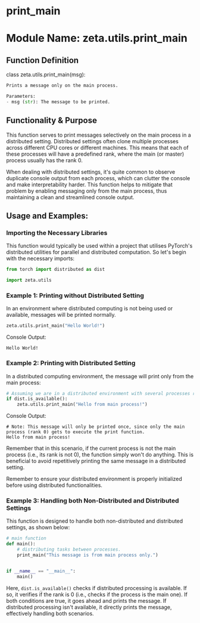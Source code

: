 # print_main

# Module Name: zeta.utils.print_main

## Function Definition

class zeta.utils.print_main(msg):
```python
Prints a message only on the main process.   

Parameters:
- msg (str): The message to be printed.
```

## Functionality & Purpose

This function serves to print messages selectively on the main process in a distributed setting. Distributed settings often clone multiple processes across different CPU cores or different machines. This means that each of these processes will have a predefined rank, where the main (or master) process usually has the rank 0. 

When dealing with distributed settings, it's quite common to observe duplicate console output from each process, which can clutter the console and make interpretability harder. This function helps to mitigate that problem by enabling messaging only from the main process, thus maintaining a clean and streamlined console output.

## Usage and Examples:

### Importing the Necessary Libraries
This function would typically be used within a project that utilises PyTorch's distributed utilities for parallel and distributed computation. So let's begin with the necessary imports:
```python
from torch import distributed as dist

import zeta.utils
```

### Example 1: Printing without Distributed Setting
   In an environment where distributed computing is not being used or available, messages will be printed normally.
```python
zeta.utils.print_main("Hello World!")
```
Console Output:
```
Hello World!
```

### Example 2: Printing with Distributed Setting
   In a distributed computing environment, the message will print only from the main process:
   
```python
# Assuming we are in a distributed environment with several processes running this code
if dist.is_available():
    zeta.utils.print_main("Hello from main process!")
```
Console Output:
```
# Note: This message will only be printed once, since only the main process (rank 0) gets to execute the print function.
Hello from main process!
```

Remember that in this scenario, if the current process is not the main process (i.e., its rank is not 0), the function simply won't do anything. This is beneficial to avoid repetitively printing the same message in a distributed setting. 

Remember to ensure your distributed environment is properly initialized before using distributed functionalities.
   
### Example 3: Handling both Non-Distributed and Distributed Settings
   This function is designed to handle both non-distributed and distributed settings, as shown below:
   
```python
# main function
def main():
    # distributing tasks between processes.
    print_main("This message is from main process only.")


if __name__ == "__main__":
    main()
```

Here, `dist.is_available()` checks if distributed processing is available. If so, it verifies if the rank is 0 (i.e., checks if the process is the main one). If both conditions are true, it goes ahead and prints the message. If distributed processing isn't available, it directly prints the message, effectively handling both scenarios.
